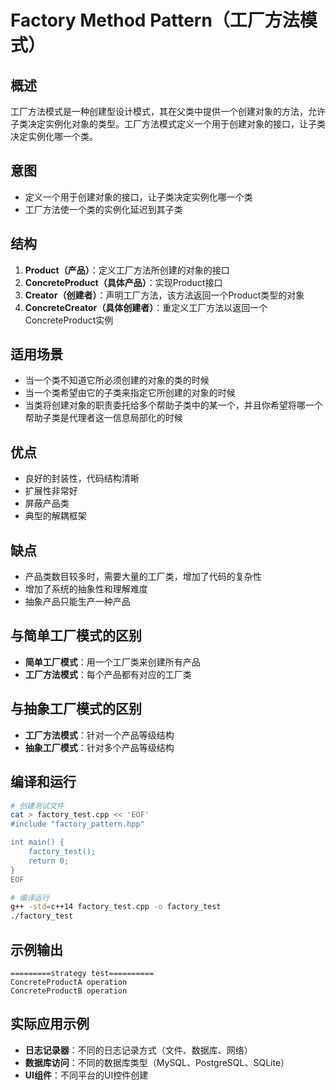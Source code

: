 # Factory Method Pattern（工厂方法模式）

## 概述
工厂方法模式是一种创建型设计模式，其在父类中提供一个创建对象的方法，允许子类决定实例化对象的类型。工厂方法模式定义一个用于创建对象的接口，让子类决定实例化哪一个类。

## 意图
- 定义一个用于创建对象的接口，让子类决定实例化哪一个类
- 工厂方法使一个类的实例化延迟到其子类

## 结构
1. **Product（产品）**：定义工厂方法所创建的对象的接口
2. **ConcreteProduct（具体产品）**：实现Product接口
3. **Creator（创建者）**：声明工厂方法，该方法返回一个Product类型的对象
4. **ConcreteCreator（具体创建者）**：重定义工厂方法以返回一个ConcreteProduct实例

## 适用场景
- 当一个类不知道它所必须创建的对象的类的时候
- 当一个类希望由它的子类来指定它所创建的对象的时候
- 当类将创建对象的职责委托给多个帮助子类中的某一个，并且你希望将哪一个帮助子类是代理者这一信息局部化的时候

## 优点
- 良好的封装性，代码结构清晰
- 扩展性非常好
- 屏蔽产品类
- 典型的解耦框架

## 缺点
- 产品类数目较多时，需要大量的工厂类，增加了代码的复杂性
- 增加了系统的抽象性和理解难度
- 抽象产品只能生产一种产品

## 与简单工厂模式的区别
- **简单工厂模式**：用一个工厂类来创建所有产品
- **工厂方法模式**：每个产品都有对应的工厂类

## 与抽象工厂模式的区别
- **工厂方法模式**：针对一个产品等级结构
- **抽象工厂模式**：针对多个产品等级结构

## 编译和运行
```bash
# 创建测试文件
cat > factory_test.cpp << 'EOF'
#include "factory_pattern.hpp"

int main() {
    factory_test();
    return 0;
}
EOF

# 编译运行
g++ -std=c++14 factory_test.cpp -o factory_test
./factory_test
```

## 示例输出
```
=========strategy test==========
ConcreteProductA operation
ConcreteProductB operation
```

## 实际应用示例
- **日志记录器**：不同的日志记录方式（文件、数据库、网络）
- **数据库访问**：不同的数据库类型（MySQL、PostgreSQL、SQLite）
- **UI组件**：不同平台的UI控件创建